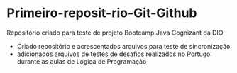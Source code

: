 # Primeiro-reposit-rio-Git-Github
Repositório criado para teste de projeto Bootcamp Java Cognizant da DIO
- Criado repositório e acrescentados arquivos para teste de sincronização
- adicionados arquivos de testes de desafios realizados no Portugol durante as aulas de Lógica de Programação
